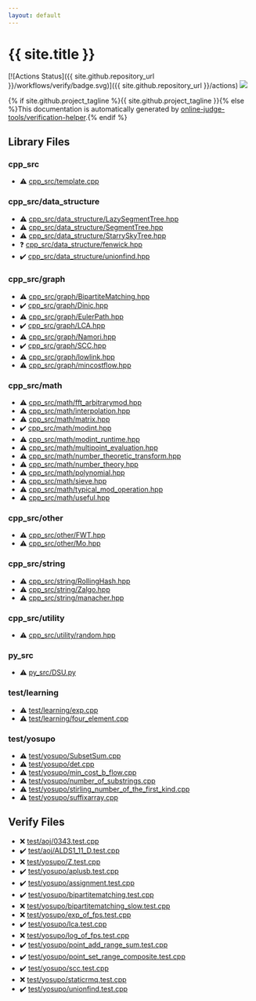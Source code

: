 ```yaml
---
layout: default
---
```


<!-- mathjax config similar to math.stackexchange -->
<script type="text/javascript" async
  src="https://cdnjs.cloudflare.com/ajax/libs/mathjax/2.7.5/MathJax.js?config=TeX-MML-AM_CHTML">
</script>
<script type="text/x-mathjax-config">
  MathJax.Hub.Config({
    TeX: { equationNumbers: { autoNumber: "AMS" }},
    tex2jax: {
      inlineMath: [ ['$','$'] ],
      processEscapes: true
    },
    "HTML-CSS": { matchFontHeight: false },
    displayAlign: "left",
    displayIndent: "2em"
  });
</script>

<script type="text/javascript" src="https://cdnjs.cloudflare.com/ajax/libs/jquery/3.4.1/jquery.min.js"></script>
<script src="https://cdn.jsdelivr.net/npm/jquery-balloon-js@1.1.2/jquery.balloon.min.js" integrity="sha256-ZEYs9VrgAeNuPvs15E39OsyOJaIkXEEt10fzxJ20+2I=" crossorigin="anonymous"></script>
<script type="text/javascript" src="assets/js/copy-button.js"></script>
<link rel="stylesheet" href="assets/css/copy-button.css" />


# {{ site.title }}

[![Actions Status]({{ site.github.repository_url }}/workflows/verify/badge.svg)]({{ site.github.repository_url }}/actions)
<a href="{{ site.github.repository_url }}"><img src="https://img.shields.io/github/last-commit/{{ site.github.owner_name }}/{{ site.github.repository_name }}" /></a>

{% if site.github.project_tagline %}{{ site.github.project_tagline }}{% else %}This documentation is automatically generated by <a href="https://github.com/online-judge-tools/verification-helper">online-judge-tools/verification-helper</a>.{% endif %}

## Library Files

<div id="9a58b284f26bf03008f1a9518086b10c"></div>

### cpp_src

* :warning: <a href="library/cpp_src/template.cpp.html">cpp_src/template.cpp</a>


<div id="0efeb1959dbc8f7e9170e2d5bfa803ae"></div>

### cpp_src/data_structure

* :warning: <a href="library/cpp_src/data_structure/LazySegmentTree.hpp.html">cpp_src/data_structure/LazySegmentTree.hpp</a>
* :warning: <a href="library/cpp_src/data_structure/SegmentTree.hpp.html">cpp_src/data_structure/SegmentTree.hpp</a>
* :warning: <a href="library/cpp_src/data_structure/StarrySkyTree.hpp.html">cpp_src/data_structure/StarrySkyTree.hpp</a>
* :question: <a href="library/cpp_src/data_structure/fenwick.hpp.html">cpp_src/data_structure/fenwick.hpp</a>
* :heavy_check_mark: <a href="library/cpp_src/data_structure/unionfind.hpp.html">cpp_src/data_structure/unionfind.hpp</a>


<div id="899db7edb5841537da14f45d9b6032f9"></div>

### cpp_src/graph

* :warning: <a href="library/cpp_src/graph/BipartiteMatching.hpp.html">cpp_src/graph/BipartiteMatching.hpp</a>
* :heavy_check_mark: <a href="library/cpp_src/graph/Dinic.hpp.html">cpp_src/graph/Dinic.hpp</a>
* :warning: <a href="library/cpp_src/graph/EulerPath.hpp.html">cpp_src/graph/EulerPath.hpp</a>
* :heavy_check_mark: <a href="library/cpp_src/graph/LCA.hpp.html">cpp_src/graph/LCA.hpp</a>
* :warning: <a href="library/cpp_src/graph/Namori.hpp.html">cpp_src/graph/Namori.hpp</a>
* :heavy_check_mark: <a href="library/cpp_src/graph/SCC.hpp.html">cpp_src/graph/SCC.hpp</a>
* :warning: <a href="library/cpp_src/graph/lowlink.hpp.html">cpp_src/graph/lowlink.hpp</a>
* :warning: <a href="library/cpp_src/graph/mincostflow.hpp.html">cpp_src/graph/mincostflow.hpp</a>


<div id="7f80e2498998e03897cbfac19f068c09"></div>

### cpp_src/math

* :warning: <a href="library/cpp_src/math/fft_arbitrarymod.hpp.html">cpp_src/math/fft_arbitrarymod.hpp</a>
* :warning: <a href="library/cpp_src/math/interpolation.hpp.html">cpp_src/math/interpolation.hpp</a>
* :warning: <a href="library/cpp_src/math/matrix.hpp.html">cpp_src/math/matrix.hpp</a>
* :heavy_check_mark: <a href="library/cpp_src/math/modint.hpp.html">cpp_src/math/modint.hpp</a>
* :warning: <a href="library/cpp_src/math/modint_runtime.hpp.html">cpp_src/math/modint_runtime.hpp</a>
* :warning: <a href="library/cpp_src/math/multipoint_evaluation.hpp.html">cpp_src/math/multipoint_evaluation.hpp</a>
* :warning: <a href="library/cpp_src/math/number_theoretic_transform.hpp.html">cpp_src/math/number_theoretic_transform.hpp</a>
* :warning: <a href="library/cpp_src/math/number_theory.hpp.html">cpp_src/math/number_theory.hpp</a>
* :warning: <a href="library/cpp_src/math/polynomial.hpp.html">cpp_src/math/polynomial.hpp</a>
* :warning: <a href="library/cpp_src/math/sieve.hpp.html">cpp_src/math/sieve.hpp</a>
* :warning: <a href="library/cpp_src/math/typical_mod_operation.hpp.html">cpp_src/math/typical_mod_operation.hpp</a>
* :warning: <a href="library/cpp_src/math/useful.hpp.html">cpp_src/math/useful.hpp</a>


<div id="3a410910d29f06f5e038fad6075af5c6"></div>

### cpp_src/other

* :warning: <a href="library/cpp_src/other/FWT.hpp.html">cpp_src/other/FWT.hpp</a>
* :warning: <a href="library/cpp_src/other/Mo.hpp.html">cpp_src/other/Mo.hpp</a>


<div id="1af93c576686231cc039edb77ac3381f"></div>

### cpp_src/string

* :warning: <a href="library/cpp_src/string/RollingHash.hpp.html">cpp_src/string/RollingHash.hpp</a>
* :warning: <a href="library/cpp_src/string/Zalgo.hpp.html">cpp_src/string/Zalgo.hpp</a>
* :warning: <a href="library/cpp_src/string/manacher.hpp.html">cpp_src/string/manacher.hpp</a>


<div id="d4e24500d23f47b8d075758221d17bd2"></div>

### cpp_src/utility

* :warning: <a href="library/cpp_src/utility/random.hpp.html">cpp_src/utility/random.hpp</a>


<div id="895f3d248130be399c7a2293f16f9fdc"></div>

### py_src

* :warning: <a href="library/py_src/DSU.py.html">py_src/DSU.py</a>


<div id="85a521aa2d03f1be2e7433de34f238a4"></div>

### test/learning

* :warning: <a href="library/test/learning/exp.cpp.html">test/learning/exp.cpp</a>
* :warning: <a href="library/test/learning/four_element.cpp.html">test/learning/four_element.cpp</a>


<div id="0b58406058f6619a0f31a172defc0230"></div>

### test/yosupo

* :warning: <a href="library/test/yosupo/SubsetSum.cpp.html">test/yosupo/SubsetSum.cpp</a>
* :warning: <a href="library/test/yosupo/det.cpp.html">test/yosupo/det.cpp</a>
* :warning: <a href="library/test/yosupo/min_cost_b_flow.cpp.html">test/yosupo/min_cost_b_flow.cpp</a>
* :warning: <a href="library/test/yosupo/number_of_substrings.cpp.html">test/yosupo/number_of_substrings.cpp</a>
* :warning: <a href="library/test/yosupo/stirling_number_of_the_first_kind.cpp.html">test/yosupo/stirling_number_of_the_first_kind.cpp</a>
* :warning: <a href="library/test/yosupo/suffixarray.cpp.html">test/yosupo/suffixarray.cpp</a>


## Verify Files

* :x: <a href="verify/test/aoj/0343.test.cpp.html">test/aoj/0343.test.cpp</a>
* :heavy_check_mark: <a href="verify/test/aoj/ALDS1_11_D.test.cpp.html">test/aoj/ALDS1_11_D.test.cpp</a>
* :x: <a href="verify/test/yosupo/Z.test.cpp.html">test/yosupo/Z.test.cpp</a>
* :heavy_check_mark: <a href="verify/test/yosupo/aplusb.test.cpp.html">test/yosupo/aplusb.test.cpp</a>
* :heavy_check_mark: <a href="verify/test/yosupo/assignment.test.cpp.html">test/yosupo/assignment.test.cpp</a>
* :heavy_check_mark: <a href="verify/test/yosupo/bipartitematching.test.cpp.html">test/yosupo/bipartitematching.test.cpp</a>
* :x: <a href="verify/test/yosupo/bipartitematching_slow.test.cpp.html">test/yosupo/bipartitematching_slow.test.cpp</a>
* :x: <a href="verify/test/yosupo/exp_of_fps.test.cpp.html">test/yosupo/exp_of_fps.test.cpp</a>
* :heavy_check_mark: <a href="verify/test/yosupo/lca.test.cpp.html">test/yosupo/lca.test.cpp</a>
* :x: <a href="verify/test/yosupo/log_of_fps.test.cpp.html">test/yosupo/log_of_fps.test.cpp</a>
* :heavy_check_mark: <a href="verify/test/yosupo/point_add_range_sum.test.cpp.html">test/yosupo/point_add_range_sum.test.cpp</a>
* :heavy_check_mark: <a href="verify/test/yosupo/point_set_range_composite.test.cpp.html">test/yosupo/point_set_range_composite.test.cpp</a>
* :heavy_check_mark: <a href="verify/test/yosupo/scc.test.cpp.html">test/yosupo/scc.test.cpp</a>
* :x: <a href="verify/test/yosupo/staticrmq.test.cpp.html">test/yosupo/staticrmq.test.cpp</a>
* :heavy_check_mark: <a href="verify/test/yosupo/unionfind.test.cpp.html">test/yosupo/unionfind.test.cpp</a>


